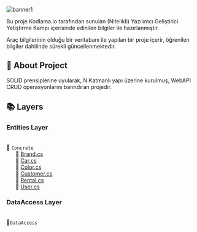 ![banner1](https://user-images.githubusercontent.com/77538256/108569526-11835e80-731d-11eb-9dfa-ff4e45c34b7b.gif)

Bu proje Kodlama.io tarafından sunulan (Nitelikli) Yazılımcı Geliştirici Yetiştirme Kampı içerisinde edinilen bilgiler ile hazırlanmıştır.

Araç bilgilerinin olduğu bir veritabanı ile yapılan bir proje içerir, öğrenilen bilgiler dahilinde sürekli güncellenmektedir.

## :bookmark: About Project
SOLID prensiplerine uyularak, N Katmanlı yapı üzerine kurulmuş, WebAPI CRUD operasyonlarını barındıran projedir.

## :books: Layers
### Entities Layer
<br>:open_file_folder: `Concrete` <br>
&nbsp;&nbsp;&nbsp;&nbsp;&nbsp;&nbsp;:page_facing_up: [Brand.cs](https://github.com/abdlkdrS/ReCapProjectWebAPI/blob/master/Entities/Concrate/Brand.cs) <br>
&nbsp;&nbsp;&nbsp;&nbsp;&nbsp;&nbsp;:page_facing_up: [Car.cs](https://github.com/abdlkdrS/ReCapProjectWebAPI/blob/master/Entities/Concrate/Car.cs) <br>
&nbsp;&nbsp;&nbsp;&nbsp;&nbsp;&nbsp;:page_facing_up: [Color.cs](https://github.com/abdlkdrS/ReCapProjectWebAPI/blob/master/Entities/Concrate/Color.cs) <br>
&nbsp;&nbsp;&nbsp;&nbsp;&nbsp;&nbsp;:page_facing_up: [Customer.cs](https://github.com/abdlkdrS/ReCapProjectWebAPI/blob/master/Entities/Concrate/Customer.cs) <br>
&nbsp;&nbsp;&nbsp;&nbsp;&nbsp;&nbsp;:page_facing_up: [Rental.cs](https://github.com/abdlkdrS/ReCapProjectWebAPI/blob/master/Entities/Concrate/Rental.cs) <br>
&nbsp;&nbsp;&nbsp;&nbsp;&nbsp;&nbsp;:page_facing_up: [User.cs](https://github.com/abdlkdrS/ReCapProjectWebAPI/blob/master/Entities/Concrate/User.cs) <br>
### DataAccess Layer
<br>:open_file_folder:`DataAccess`<br>
